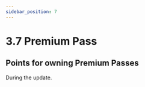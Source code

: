 ```yaml
---
sidebar_position: 7
---
```


# 3.7 Premium Pass

## Points for owning Premium Passes

During the update.

